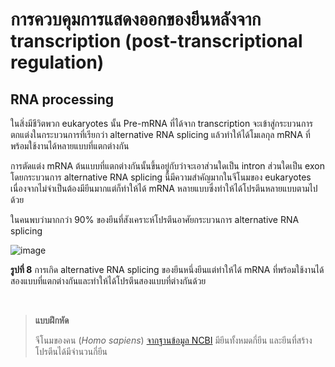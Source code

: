 # การควบคุมการแสดงออกของยีนหลังจาก transcription (post-transcriptional regulation)

## RNA processing

ในสิ่งมีชีวิตพวก eukaryotes นั้น Pre-mRNA ที่ได้จาก transcription จะเข้าสู่กระบวนการตกแต่งในกระบวนการที่เรียกว่า alternative RNA splicing แล้วทำให้ได้โมเลกุล mRNA ที่พร้อมใช้งานได้หลายแบบที่แตกต่างกัน 

การตัดแต่ง mRNA ต้นแบบที่แตกต่างกันนั้นขึ้นอยู่กับว่าจะเอาส่วนใดเป็น intron ส่วนใดเป็น exon โดยกระบวนการ alternative RNA splicing นี้มีความสำคัญมากในจีโนมของ eukaryotes เนื่องจากไม่จำเป็นต้องมียีนมากแต่ก็ทำให้ได้ mRNA หลายแบบซึ่งทำให้ได้โปรตีนหลายแบบตามไปด้วย 

ในคนพบว่ามากกว่า 90% ของยีนที่สังเคราะห์โปรตีนอาศัยกระบวนการ alternative RNA splicing


![image](https://github.com/mdetcharoen/etc/assets/70691598/c455c1e9-d967-4d32-acd6-26436646f002)

**รูปที่ 8** การเกิด alternative RNA splicing ของยีนหนึ่งยีนแต่ทำให้ได้ mRNA ที่พร้อมใช้งานได้สองแบบที่แตกต่างกันและทำให้ได้โปรตีนสองแบบที่ต่างกันด้วย

</br>

> **แบบฝึกหัด**
>
> จีโนมของคน (*Homo sapiens*) <a href="https://www.ncbi.nlm.nih.gov/datasets/genome/GCF_000001405.40/" target="_blank">จากฐานข้อมูล NCBI</a> มียีนทั้งหมดกี่ยีน และยีนที่สร้างโปรตีนได้มีจำนวนกี่ยีน

</br>